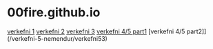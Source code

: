 # 00fire.github.io
[verkefni 1](/v1/test.html)
[verkefni 2](/v2/box.html)
[verkefni 3](/grid/grid.html)
[verkefni 4/5 part1](/verkefni-5-nemendur/index.html)
[verkefni 4/5 part2]](/verkefni-5-nemendur/verkefni53)

